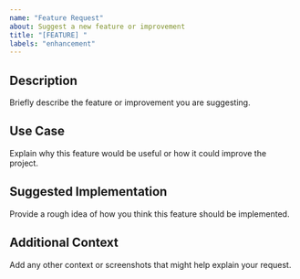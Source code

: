 ```yaml
---
name: "Feature Request"
about: Suggest a new feature or improvement
title: "[FEATURE] "
labels: "enhancement"
---
```


## Description
Briefly describe the feature or improvement you are suggesting.

## Use Case
Explain why this feature would be useful or how it could improve the project.

## Suggested Implementation
Provide a rough idea of how you think this feature should be implemented.

## Additional Context
Add any other context or screenshots that might help explain your request.
